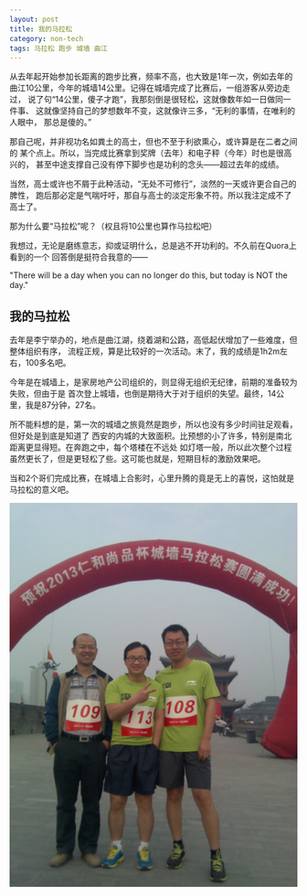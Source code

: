 ```yaml
---
layout: post
title: 我的马拉松
category: non-tech
tags: 马拉松 跑步 城墙 曲江 
---
```


从去年起开始参加长距离的跑步比赛，频率不高，也大致是1年一次，例如去年的
曲江10公里，今年的城墙14公里。记得在城墙完成了比赛后，一组游客从旁边走过，
说了句“14公里，傻子才跑”，我那刻倒是很轻松，这就像数年如一日做同一件事、
这就像坚持自己的梦想数年不变，这就像许三多，“无利的事情，在唯利的人眼中，
那总是傻的。”

那自己呢，并非视功名如粪土的高士，但也不至于利欲熏心，或许算是在二者之间的
某个点上。所以，当完成比赛拿到奖牌（去年）和电子秤（今年）时也是很高兴的，
甚至中途支撑自己没有停下脚步也是功利的念头——超过去年的成绩。

当然，高士或许也不屑于此种活动，“无处不可修行”，淡然的一天或许更合自己的脾性，
跑后那必定是气喘吁吁，那自与高士的淡定形象不符。所以我注定成不了高士了。

那为什么要“马拉松”呢？（权且将10公里也算作马拉松吧）

我想过，无论是磨练意志，抑或证明什么，总是逃不开功利的。不久前在Quora上看到的一个
回答倒是挺符合我意的——

"There will be a day when you can no longer do this, but today is NOT the day."

## 我的马拉松

去年是李宁举办的，地点是曲江湖，绕着湖和公路，高低起伏增加了一些难度，但整体组织有序，
流程正规，算是比较好的一次活动。末了，我的成绩是1h2m左右，100多名吧。

今年是在城墙上，是家房地产公司组织的，则显得无组织无纪律，前期的准备较为失败，但由于是
首次登上城墙，也倒是期待大于对于组织的失望。最终，14公里，我是87分钟，27名。

所不能料想的是，第一次的城墙之旅竟然是跑步，所以也没有多少时间驻足观看，但好处是到底是知道了
西安的内城的大致面积。比预想的小了许多，特别是南北距离更显得短。在奔跑之中，每个塔楼在不远处
如灯塔一般，所以此次整个过程虽然更长了，但是更轻松了些。这可能也就是，短期目标的激励效果吧。

当和2个哥们完成比赛，在城墙上合影时，心里升腾的竟是无上的喜悦，这怕就是马拉松的意义吧。

![marathon](/assets/images/marathon.jpeg)
